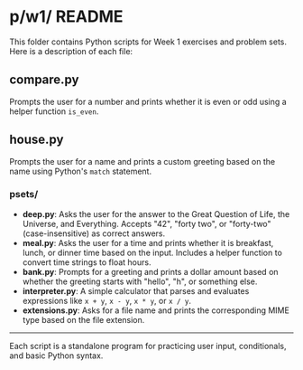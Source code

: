# p/w1/ README

This folder contains Python scripts for Week 1 exercises and problem sets. Here is a description of each file:

## compare.py
Prompts the user for a number and prints whether it is even or odd using a helper function `is_even`.

## house.py
Prompts the user for a name and prints a custom greeting based on the name using Python's `match` statement.

### psets/
- **deep.py**: Asks the user for the answer to the Great Question of Life, the Universe, and Everything. Accepts "42", "forty two", or "forty-two" (case-insensitive) as correct answers.
- **meal.py**: Asks the user for a time and prints whether it is breakfast, lunch, or dinner time based on the input. Includes a helper function to convert time strings to float hours.
- **bank.py**: Prompts for a greeting and prints a dollar amount based on whether the greeting starts with "hello", "h", or something else.
- **interpreter.py**: A simple calculator that parses and evaluates expressions like `x + y`, `x - y`, `x * y`, or `x / y`.
- **extensions.py**: Asks for a file name and prints the corresponding MIME type based on the file extension.

---

Each script is a standalone program for practicing user input, conditionals, and basic Python syntax.
